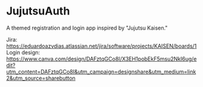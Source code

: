 # JujutsuAuth
A themed registration and login app inspired by "Jujutsu Kaisen."

Jira: https://eduardoazvdias.atlassian.net/jira/software/projects/KAISEN/boards/1
Login design: https://www.canva.com/design/DAFztqGCo8I/X3EH1pobEkF5msu2NkI6ug/edit?utm_content=DAFztqGCo8I&utm_campaign=designshare&utm_medium=link2&utm_source=sharebutton
